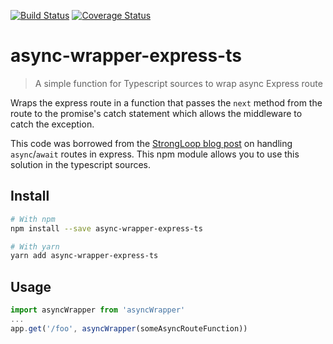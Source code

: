 [![Build Status](https://travis-ci.org/xiondlph/async-wrapper-express-ts.svg?branch=master)](https://travis-ci.org/xiondlph/async-wrapper-express-ts)
[![Coverage Status](https://coveralls.io/repos/github/xiondlph/async-wrapper-express-ts/badge.svg?branch=master)](https://coveralls.io/github/xiondlph/async-wrapper-express-ts?branch=master)
# async-wrapper-express-ts
>A simple function for Typescript sources to wrap async Express route

Wraps the express route in a function that passes the `next` method from the route to the promise's catch statement which allows the middleware to catch the exception.

This code was borrowed from the [StrongLoop blog post](https://strongloop.com/strongblog/async-error-handling-expressjs-es7-promises-generators/#usinges7asyncawait) on handling `async`/`await` routes in express. This npm module allows you to use this solution in the typescript sources.

## Install

```bash
# With npm
npm install --save async-wrapper-express-ts

# With yarn
yarn add async-wrapper-express-ts
```

## Usage
```ts
import asyncWrapper from 'asyncWrapper'
...
app.get('/foo', asyncWrapper(someAsyncRouteFunction))
```

